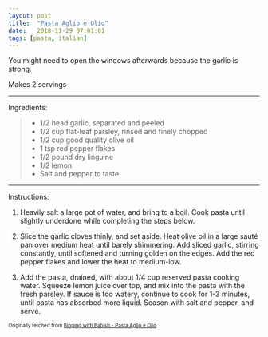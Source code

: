 ```yaml
---
layout: post
title:  "Pasta Aglio e Olio"
date:   2018-11-29 07:01:01
tags: [pasta, italian]
---
```


You might need to open the windows afterwards because the garlic is strong.

Makes 2 servings

---

Ingredients:

> * 1/2 head garlic, separated and peeled
> * 1/2 cup flat-leaf parsley, rinsed and finely chopped
> * 1/2 cup good quality olive oil
> * 1 tsp red pepper flakes
> * 1/2 pound dry linguine
> * 1/2 lemon
> * Salt and pepper to taste

---

Instructions:

1. Heavily salt a large pot of water, and bring to a boil. Cook pasta until slightly underdone while completing the steps below.

2. Slice the garlic cloves thinly, and set aside. Heat olive oil in a large sauté pan over medium heat until barely shimmering. Add sliced garlic, stirring constantly, until softened and turning golden on the edges. Add the red pepper flakes and lower the heat to medium-low.

3. Add the pasta, drained, with about 1/4 cup reserved pasta cooking water. Squeeze lemon juice over top, and mix into the pasta with the fresh parsley. If sauce is too watery, continue to cook for 1-3 minutes, until pasta has absorbed more liquid. Season with salt and pepper, and serve.

<font size=1>Originally fetched from <a href="https://www.bingingwithbabish.com/recipes/2017/5/4/aglioeolio">Binging with Babish - Pasta Aglio e Olio</a>
